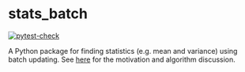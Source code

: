 # stats_batch

[![pytest-check](https://github.com/christophergandrud/stats_batch/actions/workflows/test-stats-batch.yaml/badge.svg)](https://github.com/christophergandrud/stats_batch/actions)

A Python package for finding statistics (e.g. mean and variance) using batch updating. See [here](https://elegant-heyrovsky-54a43f.netlify.app/privacy-first-ds-mean-var.html) for the motivation and algorithm discussion. 
